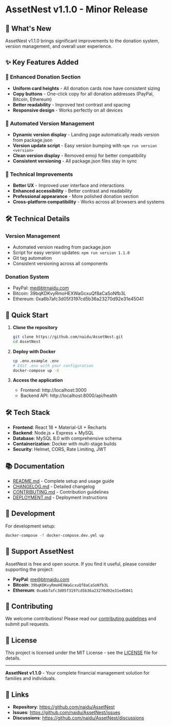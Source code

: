 # AssetNest v1.1.0 - Minor Release

## 🎉 What's New

AssetNest v1.1.0 brings significant improvements to the donation system, version management, and overall user experience.

## ✨ Key Features Added

### 🎨 **Enhanced Donation Section**
- **Uniform card heights** - All donation cards now have consistent sizing
- **Copy buttons** - One-click copy for all donation addresses (PayPal, Bitcoin, Ethereum)
- **Better readability** - Improved text contrast and spacing
- **Responsive design** - Works perfectly on all devices

### 🔧 **Automated Version Management**
- **Dynamic version display** - Landing page automatically reads version from package.json
- **Version update script** - Easy version bumping with `npm run version <version>`
- **Clean version display** - Removed emoji for better compatibility
- **Consistent versioning** - All package.json files stay in sync

### 🚀 **Technical Improvements**
- **Better UX** - Improved user interface and interactions
- **Enhanced accessibility** - Better contrast and readability
- **Professional appearance** - More polished donation section
- **Cross-platform compatibility** - Works across all browsers and systems

## 🛠️ Technical Details

### Version Management
- Automated version reading from package.json
- Script for easy version updates: `npm run version 1.1.0`
- Git tag automation
- Consistent versioning across all components

### Donation System
- PayPal: me@btrnaidu.com
- Bitcoin: 39bqKDKvyRmoHEXWaGcxuQf8aCaSoNfb3L
- Ethereum: 0xa6b7afc3d05f3197cd5b36a23270d92e31e45041

## 🚀 Quick Start

1. **Clone the repository**
   ```bash
   git clone https://github.com/naidu/AssetNest.git
   cd AssetNest
   ```

2. **Deploy with Docker**
   ```bash
   cp .env.example .env
   # Edit .env with your configuration
   docker-compose up -d
   ```

3. **Access the application**
   - Frontend: http://localhost:3000
   - Backend API: http://localhost:8000/api/health

## 🛠️ Tech Stack

- **Frontend**: React 18 + Material-UI + Recharts
- **Backend**: Node.js + Express + MySQL
- **Database**: MySQL 8.0 with comprehensive schema
- **Containerization**: Docker with multi-stage builds
- **Security**: Helmet, CORS, Rate Limiting, JWT

## 📚 Documentation

- [README.md](README.md) - Complete setup and usage guide
- [CHANGELOG.md](CHANGELOG.md) - Detailed changelog
- [CONTRIBUTING.md](CONTRIBUTING.md) - Contribution guidelines
- [DEPLOYMENT.md](DEPLOYMENT.md) - Deployment instructions

## 🔧 Development

For development setup:
```bash
docker-compose -f docker-compose.dev.yml up
```

## 💝 Support AssetNest

AssetNest is free and open source. If you find it useful, please consider supporting the project:

- **PayPal**: me@btrnaidu.com
- **Bitcoin**: `39bqKDKvyRmoHEXWaGcxuQf8aCaSoNfb3L`
- **Ethereum**: `0xa6b7afc3d05f3197cd5b36a23270d92e31e45041`

## 🤝 Contributing

We welcome contributions! Please read our [contributing guidelines](CONTRIBUTING.md) and submit pull requests.

## 📄 License

This project is licensed under the MIT License - see the [LICENSE](LICENSE) file for details.

---

**AssetNest v1.1.0** - Your complete financial management solution for families and individuals.

## 🔗 Links

- **Repository**: https://github.com/naidu/AssetNest
- **Issues**: https://github.com/naidu/AssetNest/issues
- **Discussions**: https://github.com/naidu/AssetNest/discussions 